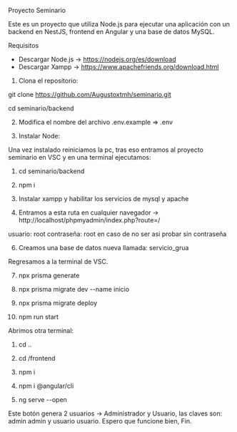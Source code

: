 Proyecto Seminario

Este es un proyecto que utiliza Node.js para ejecutar una aplicación con un backend en NestJS, frontend en Angular y una base de datos MySQL.

Requisitos
- Descargar Node.js -> https://nodejs.org/es/download
- Descargar Xampp -> https://www.apachefriends.org/download.html

1. Clona el repositorio:

 git clone https://github.com/Augustoxtmh/seminario.git
 
 cd seminario/backend

2. Modifica el nombre del archivo .env.example => .env

3.  Instalar Node: 

Una vez instalado reiniciamos la pc, tras eso entramos al proyecto seminario en VSC y en una terminal ejecutamos:

1.  cd seminario/backend

2.  npm i

3.  Instalar xampp y habilitar los servicios de mysql y apache

5.  Entramos a esta ruta en cualquier navegador -> http://localhost/phpmyadmin/index.php?route=/

usuario: root contraseña: root
en caso de no ser asi probar sin contraseña

6.  Creamos una base de datos nueva llamada: servicio_grua

Regresamos a la terminal de VSC.

7.  npx prisma generate

8.  npx prisma migrate dev --name inicio

9.  npx prisma migrate deploy

10.  npm run start

Abrimos otra terminal:

1.  cd ..

2.  cd /frontend

3.  npm i

4.  npm i @angular/cli

5.  ng serve --open

Este botón genera 2 usuarios -> Administrador y Usuario, las claves son: admin admin y usuario usuario.
Espero que funcione bien, Fin.

